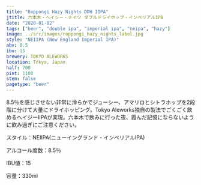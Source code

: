 ```yaml
---
title: "Roppongi Hazy Nights DDH IIPA"
jtitle: 六本木・ヘイジー・ナイツ ダブルドライホップ・インペリアルIPA
date: "2020-01-02"
tags: ["beer", "double ipa", "imperial ipa", "neipa", "hazy"]
image: ../src/images/roppongi_hazy_nights_label.jpg
style: "NEIIPA (New England Imperial IPA)"
abv: 8.5
ibu: 15
brewery: TOKYO ALEWORKS
location: Tokyo, Japan
half: 700
pint: 1100
stem: false
pagetype: "beer"
---
```


8.5％を感じさせない非常に滑らかでジューシー、アマリロとシトラホップを2段階に分けて大量にドライホッピング。Tokyo Aleworks独自の製法でごくごく飲めるへイジーIIPAが実現。六本木で飲みに行った夜、霞んだ記憶にならないように飲み過ぎにご注意ください。

スタイル：NEIIPA(ニューイングランド・インペリアルIPA)

アルコール度数：8.5％

IBU値：15

容量：330ml